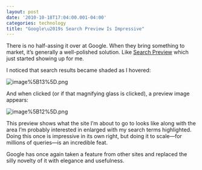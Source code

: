 ```yaml
---
layout: post
date: '2010-10-18T17:04:00.001-04:00'
categories: technology
title: "Google\u2019s Search Preview Is Impressive"
---
```



There is no half-assing it over at Google. When they bring something to market, it’s generally a well-polished solution. Like [Search Preview](http://googlesystem.blogspot.com/2010/10/google-tests-search-preview.html) which just started showing up for me. 

I noticed that search results became shaded as I hovered:

![image%5B13%5D.png](image%5B13%5D.png)

And when clicked (or if that magnifying glass is clicked), a preview image appears:

![image%5B12%5D.png](image%5B12%5D.png)  

This preview shows what the site I’m about to go to looks like along with the area I’m probably interested in enlarged with my search terms highlighted. Doing this once is impressive in its own right, but doing it to scale—for millions of queries—is an incredible feat. 

Google has once again taken a feature from other sites and replaced the silly novelty of it with elegance and usefulness.